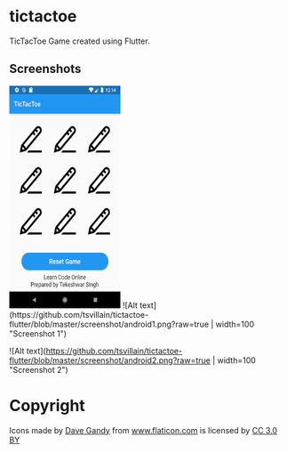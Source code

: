 # tictactoe

TicTacToe Game created using Flutter.

## Screenshots
<img src="https://github.com/tsvillain/tictactoe-flutter/blob/master/screenshot/android1.png" width="200" height="400" />
![Alt text](https://github.com/tsvillain/tictactoe-flutter/blob/master/screenshot/android1.png?raw=true | width=100 "Screenshot 1")

![Alt text](https://github.com/tsvillain/tictactoe-flutter/blob/master/screenshot/android2.png?raw=true | width=100 "Screenshot 2")

# Copyright

<div>Icons made by <a href="https://www.flaticon.com/authors/dave-gandy" title="Dave Gandy">Dave Gandy</a> from <a href="https://www.flaticon.com/" 			    title="Flaticon">www.flaticon.com</a> is licensed by <a href="http://creativecommons.org/licenses/by/3.0/" 			    title="Creative Commons BY 3.0" target="_blank">CC 3.0 BY</a></div>
